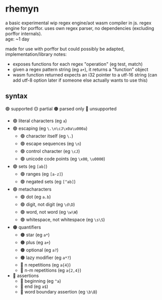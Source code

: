# rhemyn
a basic experimental wip regex engine/aot wasm compiler in js. regex engine for porffor. uses own regex parser, no dependencies (excluding porffor internals). <br>
age: ~1 day

made for use with porffor but could possibly be adapted, implementation/library notes:
- exposes functions for each regex "operation" (eg test, match)
- given a regex pattern string (eg `a+`), it returns a "function" object
- wasm function returned expects an i32 pointer to a utf-16 string (can add utf-8 option later if someone else actually wants to use this)

## syntax
🟢 supported 🟡 partial 🟠 parsed only 🔴 unsupported

- 🟢 literal characters (eg `a`)
- 🟢 escaping (eg `\.\n\cJ\x0a\u000a`)
  - 🟢 character itself (eg `\.`)
  - 🟢 escape sequences (eg `\n`)
  - 🟢 control character (eg `\cJ`)
  - 🟢 unicode code points (eg `\x00`, `\u0000`)
- 🟢 sets (eg `[ab]`)
  - 🟢 ranges (eg `[a-z]`)
  - 🟢 negated sets (eg `[^ab]`)
- 🟢 metacharacters
  - 🟢 dot (eg `a.b`)
  - 🟢 digit, not digit (eg `\d\D`)
  - 🟢 word, not word (eg `\w\W`)
  - 🟢 whitespace, not whitespace (eg `\s\S`)
- 🟠 quantifiers
  - 🟠 star (eg `a*`)
  - 🟠 plus (eg `a+`)
  - 🟠 optional (eg `a?`)
  - 🟠 lazy modifier (eg `a*?`)
  - 🔴 n repetitions (eg `a{4}`)
  - 🔴 n-m repetitions (eg `a{2,4}`)
- 🔴 assertions
  - 🔴 beginning (eg `^a`)
  - 🔴 end (eg `a$`)
  - 🔴 word boundary assertion (eg `\b\B`)